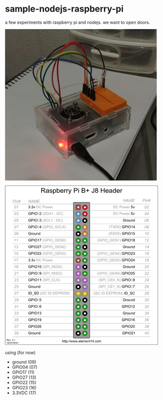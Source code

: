 # sample-nodejs-raspberry-pi

a few experiments with raspberry pi and nodejs. we want to open doors.

![sample-raspberry-pi.jpg](assets/sample-raspberry-pi.jpg)

![pinout.png](assets/pinout.png)

using (for now)

- ground (09)
- GPIO04 (07)
- GPIO17 (11)
- GPIO27 (13)
- GPIO22 (15)
- GPIO23 (16)
- 3.3VDC (17)
